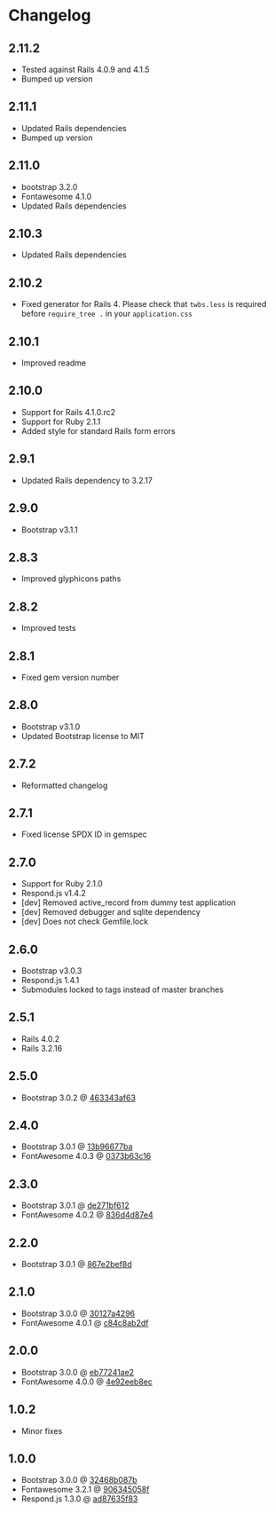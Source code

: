 # Changelog

## 2.11.2

* Tested against Rails 4.0.9 and 4.1.5
* Bumped up version

## 2.11.1

* Updated Rails dependencies
* Bumped up version

## 2.11.0

* bootstrap 3.2.0
* Fontawesome 4.1.0
* Updated Rails dependencies

## 2.10.3

* Updated Rails dependencies

## 2.10.2

* Fixed generator for Rails 4. Please check that `twbs.less` is required before `require_tree .` in your `application.css`

## 2.10.1

* Improved readme

## 2.10.0

* Support for Rails 4.1.0.rc2
* Support for Ruby 2.1.1
* Added style for standard Rails form errors

## 2.9.1

* Updated Rails dependency to 3.2.17

## 2.9.0

* Bootstrap v3.1.1

## 2.8.3

* Improved glyphicons paths

## 2.8.2

* Improved tests

## 2.8.1

* Fixed gem version number

## 2.8.0

* Bootstrap v3.1.0
* Updated Bootstrap license to MIT

## 2.7.2

* Reformatted changelog

## 2.7.1

* Fixed license SPDX ID in gemspec

## 2.7.0

* Support for Ruby 2.1.0
* Respond.js v1.4.2
* [dev] Removed active_record from dummy test application
* [dev] Removed debugger and sqlite dependency
* [dev] Does not check Gemfile.lock

## 2.6.0

* Bootstrap v3.0.3
* Respond.js 1.4.1
* Submodules locked to tags instead of master branches

## 2.5.1

* Rails 4.0.2
* Rails 3.2.16

## 2.5.0

* Bootstrap 3.0.2 @ [463343af63](https://github.com/twbs/bootstrap/tree/463343af63344dbbc3db04f40b0b804baa919b7e)

## 2.4.0

* Bootstrap 3.0.1 @ [13b96677ba](https://github.com/twbs/bootstrap/tree/13b96677bacf3de360a762d11ad0e0007f0710da)
* FontAwesome 4.0.3 @ [0373b63c16](https://github.com/FortAwesome/Font-Awesome/tree/0373b63c16d7aa31b6715c3f81a98a2ffb9f40a6)

## 2.3.0

* Bootstrap 3.0.1 @ [de271bf612](https://github.com/twbs/bootstrap/tree/de271bf6122d2d43a449518c08d00f9a507af874)
* FontAwesome 4.0.2 @ [836d4d87e4](https://github.com/FortAwesome/Font-Awesome/tree/836d4d87e459b71932b7d033f6cf34539e6d5b79)

## 2.2.0

* Bootstrap 3.0.1 @ [867e2bef8d](https://github.com/twbs/bootstrap/tree/867e2bef8d9c9b901022899227b306a532f5baf3)

## 2.1.0

* Bootstrap 3.0.0 @ [30127a4296](https://github.com/twbs/bootstrap/tree/30127a4296476f0b21acac8b919e74806dd5e474)
* FontAwesome 4.0.1 @ [c84c8ab2df](https://github.com/FortAwesome/Font-Awesome/tree/c84c8ab2df8e20b3dc2eb5738a83eb00c20c25d6)

## 2.0.0

* Bootstrap 3.0.0 @ [eb77241ae2](https://github.com/twbs/bootstrap/tree/eb77241ae2d4b90fccea1707e12caca355a1afce)
* FontAwesome 4.0.0 @ [4e92eeb8ec](https://github.com/FortAwesome/Font-Awesome/tree/4e92eeb8ec7c757b74fc60b6ac8cdef937e0614f)

## 1.0.2

* Minor fixes

## 1.0.0

* Bootstrap 3.0.0 @ [32468b087b](https://github.com/twbs/bootstrap/tree/32468b087b615d1ed710f9118ff4f669cc5ad5e8)
* Fontawesome 3.2.1 @ [906345058f](https://github.com/FortAwesome/Font-Awesome/tree/906345058f738c2b931f89754a319ed108e17bd8)
* Respond.js 1.3.0 @ [ad87635f83](https://github.com/scottjehl/Respond/tree/ad87635f83f8b811e1da53c082325a4b35960771)
